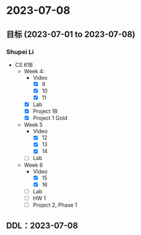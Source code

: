 # 2023-07-08
## 目标 (2023-07-01 to 2023-07-08)
### Shupei Li
- CS 61B
    - Week 4:
        - Video
            - [x] 9
            - [x] 10
            - [x] 11
        - [x] Lab
        - [x] Project 1B
        - [x] Project 1 Gold
    - Week 5
        - Video
            - [x] 12
            - [x] 13
            - [x] 14
        - [ ] Lab
    - Week 6
        - Video
            - [x] 15
            - [x] 16
        - [ ] Lab
        - [ ] HW 1
        - [ ] Project 2, Phase 1

## DDL：2023-07-08
